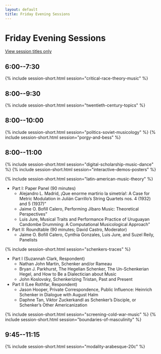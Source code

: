 ```yaml
---
layout: default
title: Friday Evening Sessions
---
```


# Friday Evening Sessions

[View session titles only](index-short)

## 6:00--7:30

{% include session-short.html session="critical-race-theory-music" %}

## 8:00--9:30

{% include session-short.html session="twentieth-century-topics" %}


## 8:00--10:00

{% include session-short.html session="politics-soviet-musicology" %}
{% include session-short.html session="porgy-and-bess" %}


## 8:00--11:00

{% include session-short.html session="digital-scholarship-music-dance" %}
{% include session-short.html session="interactive-demos-posters" %}

{% include session-short.html session="latin-american-music-theory" %}
<ul class="paper-list">
  <li>Part I: Paper Panel (90 minutes)
    <ul>
      <li>Alejandro L. Madrid, <span class="title">¡Que enorme martirio la simetría!: A Case for Metric Modulation in Julián Carrillo’s String Quartets nos. 4 (1932) and 5 (1937)”</span></li>
      <li>Jaime O. Bofill Calero, <span class="title">Performing Jíbaro Music: Theoretical Perspectives”</span></li>
      <li>Luis Jure, <span class="title">Musical Traits and Performance Practice of Uruguayan Candombe Drumming: A Computational Musicological Approach”</span></li>
    </ul>
  </li>
  <li>Part II: Roundtable (90 minutes; David Castro, Moderator)
    <ul>
      <li>Jaime O. Bofill Calero, Cynthia Gonzales, Luis Jure, and Suzel
      Reily, Panelists</li>
    </ul>
  </li>
</ul>

{% include session-short.html session="schenkers-traces" %}
<ul class="paper-list">
  <li>Part I (Suzannah Clark, Respondent)
    <ul>
      <li>Nathan John Martin, <span class="title">Schenker and/or Rameau</span></li>
      <li>Bryan J. Parkhurst, <span class="title">The Hegelian Schenker, The Un-Schenkerian Hegel, and How to Be a Dialectician about Music</span></li>
      <li>John Koslovsky, <span class="title">Schenkerizing Tristan, Past and Present</span></li>
    </ul>
  </li>
  <li>Part II (Lee Rothfar, Respondent)
    <ul>
      <li>Jason Hooper, <span class="title">Private Correspondence, Public Influence: Heinrich Schenker in Dialogue with August Halm</span></li>
      <li>Daphne Tan, <span class="title">Viktor Zuckerkandl as Schenker’s Disciple, or Schenker’s Other Americanization</span></li>
    </ul>
  </li>
</ul>

{% include session-short.html session="screening-cold-war-music" %}
{% include session-short.html session="boundaries-of-masculinity" %}


## 9:45--11:15
{% include session-short.html session="modality-arabesque-20c" %}
